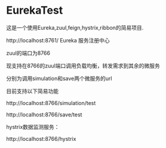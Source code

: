 # EurekaTest
这是一个使用Eureka,zuul,feign,hystrix,ribbon的简易项目.

http://localhost:8761/ Eureka 服务注册中心

zuul的端口为8766

现支持在8766的zuul端口调用负载均衡，转发需求到其余的微服务

分别为调用simulation和save两个微服务的url

目前支持以下简易功能

http://localhost:8766/simulation/test

http://localhost:8766/save/test

hystrix数据监测服务：

http://localhost:8766/hystrix
